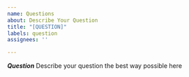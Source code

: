 ```yaml
---
name: Questions
about: Describe Your Question
title: "[QUESTION]"
labels: question
assignees: ''

---
```


***Question***
Describe your question the best way possible here
